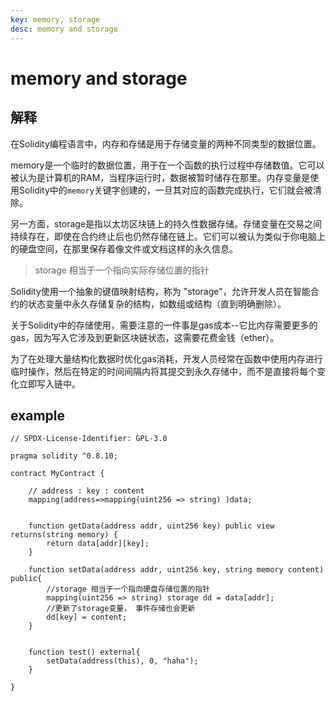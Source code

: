 ```yaml
---
key: memory, storage
desc: memory and storage
---
```




# memory and storage



## 解释

在Solidity编程语言中，内存和存储是用于存储变量的两种不同类型的数据位置。

memory是一个临时的数据位置，用于在一个函数的执行过程中存储数值。它可以被认为是计算机的RAM，当程序运行时，数据被暂时储存在那里。内存变量是使用Solidity中的`memory`关键字创建的，一旦其对应的函数完成执行，它们就会被清除。

另一方面，storage是指以太坊区块链上的持久性数据存储。存储变量在交易之间持续存在，即使在合约终止后也仍然存储在链上。它们可以被认为类似于你电脑上的硬盘空间，在那里保存着像文件或文档这样的永久信息。

> storage 相当于一个指向实际存储位置的指针

Solidity使用一个抽象的键值映射结构，称为 "storage"，允许开发人员在智能合约的状态变量中永久存储复杂的结构，如数组或结构（直到明确删除）。

关于Solidity中的存储使用，需要注意的一件事是gas成本--它比内存需要更多的gas，因为写入它涉及到更新区块链状态，这需要花费金钱（ether）。

为了在处理大量结构化数据时优化gas消耗，开发人员经常在函数中使用内存进行临时操作，然后在特定的时间间隔内将其提交到永久存储中，而不是直接将每个变化立即写入链中。





## example

```solidity
// SPDX-License-Identifier: GPL-3.0

pragma solidity ^0.8.10;

contract MyContract {

    // address : key : content
    mapping(address=>mapping(uint256 => string) )data;


    function getData(address addr, uint256 key) public view  returns(string memory) {
        return data[addr][key];
    }

    function setData(address addr, uint256 key, string memory content) public{
        //storage 相当于一个指向硬盘存储位置的指针
        mapping(uint256 => string) storage dd = data[addr];
        //更新了storage变量， 事件存储也会更新
        dd[key] = content;
    }


    function test() external{
        setData(address(this), 0, "haha");
    }

}

```

